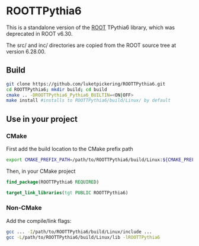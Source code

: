# ROOTTPythia6

This is a standalone version of the [ROOT](https://) TPythia6 library, which was deprecated in ROOT v6.30.

The src/ and inc/ directories are copied from the ROOT source tree at version 6.28.00.

## Build

```bash
git clone https://github.com/luketpickering/ROOTTPythia6.git
cd ROOTTPythia6; mkdir build; cd build
cmake .. -DROOTTPythia6_Pythia6_BUILTIN=<ON|OFF>
make install #installs to ROOTTPythia6/build/Linux/ by default
```

## Use in your project

### CMake

First add the build location to the CMake prefix path

```bash
export CMAKE_PREFIX_PATH=/path/to/ROOTTPythia6/build/Linux:${CMAKE_PREFIX_PATH}
```

Then, in your CMake project

```cmake
find_package(ROOTTPythia6 REQUIRED)

target_link_libraries(tgt PUBLIC ROOTTPythia6)
```

### Non-CMake

Add the compile/link flags:

```bash
gcc ... -I/path/to/ROOTTPythia6/build/Linux/include ...
gcc -L/path/to/ROOTTPythia6/build/Linux/lib -lROOTTPythia6
```